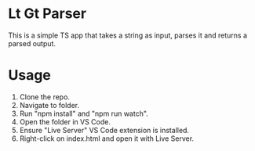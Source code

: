 # Lt Gt Parser
This is a simple TS app that takes a string as input, parses it and returns a parsed output.

# Usage
1. Clone the repo.
2. Navigate to folder.
3. Run "npm install" and "npm run watch".
4. Open the folder in VS Code.
5. Ensure "Live Server" VS Code extension is installed.
5. Right-click on index.html and open it with Live Server.